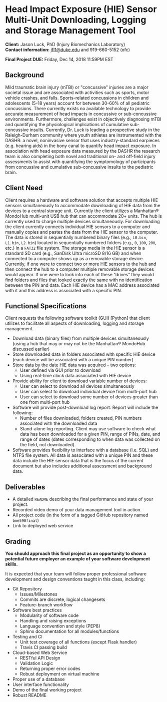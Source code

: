 # Head Impact Exposure (HIE) Sensor Multi-Unit Downloading, Logging and Storage Management Tool

**Client:** Jason Luck, PhD (Injury Biomechanics Laboratory)  
**Contact information:** jfl1@duke.edu and 919-660-5152 (ofc)

**Final Project DUE:** Friday, Dec 14, 2018 11:59PM EST                                                                                   

## Background
Mild traumatic brain injury (mTBI) or "concussive" injuries are a major
societal issue and are associated with activities such as sports, motor vehicle
crashes, and falls. Sports-related concussions in children and adolescents
(5-18 years) account for between 30-60% of all pediatric concussions. There
currently exists no available technology to provide accurate measurement of
head impacts in concussive or sub-concussive environments. Furthermore,
challenges exist in objectively diagnosing mTBI and quantifying the
physiological implications of cumulative sub-concussive insults. Currently, Dr.
Luck is leading a prospective study in the Raleigh-Durham community where youth
athletes are instrumented with the DASHR: a novel, noninvasive sensor that uses
industry-standard earpieces (e.g. hearing aids) in the bony canal to quantify
head impact exposure. In association with head exposure data measured by the
DASHR the research team is also completing both novel and traditional on- and
off-field injury assessments to assist with quantifying the symptomology of
participants from concussive and cumulative sub-concussive insults to the
pediatric brain.

## Client Need
Client requires a hardware and software solution that accepts multiple HIE
sensors simultaneously to accommodate downloading of HIE data from the devices
to a central storage unit.  Currently the client utilizes a Manhattan® MondoHub
multi-unit USB hub that can accommodate 20+ units.  The hub is currently used
to charge multiple devices simultaneously.  For downloading the client
currently connects individual HIE sensors to a computer and manually copies and
pastes the data from the HIE sensor to the computer.  The data is stored in
sequentially numbered binary files (e.g., `L0.bin`, `L1.bin`, `L2.bin`) located
in sequentially numbered folders (e.g., `0`, `100`, `200`, etc.) in a `FAT32`
file system.  The storage media in the HIE sensor is a standard SD card (e.g.,
SanDisk Ultra microSD 8/16 GB) and when connected to a computer shows up as a
removable storage device.  Currently, if one were to connect two or more HIE
sensors to the hub and then connect the hub to a computer multiple removable
storage devices would appear.  If one were to look into each of these “drives”
they would find folders and files that looked exactly the same with no
identification between the PIN and data.  Each HIE device has a MAC address
associated with it and this address is associated with a specific PIN. 

## Functional Specifications
Client requests the following software toolkit (GUI) [Python] that client
utilizes to facilitate all aspects of downloading, logging and storage
management.
* Download data (binary files) from multiple devices simultaneously (using a
  hub that may or may not be the Manhattan® MondoHub discussed earlier)
* Store downloaded data in folders associated with specific HIE device (each
  device will be associated with a unique PIN number)
* Store data by the date HIE data was acquired – two options:
  + User defined via GUI prior to download
  + Using real-time clock data associated with HIE device
* Provide ability for client to download variable number of devices:
  + User can select to download all devices simultaneously
  + User can select to download individual device from multi-port hub
  + User can select to download some number of devices greater than one from
    multi-port hub
* Software will provide post-download log report.  Report will include the
  following:
  + Number of files downloaded, folders created, PIN numbers associated with
    the downloaded data
  + Stand-alone log reporting.  Client may use software to check what data has
    been downloaded for a given PIN, range of PINs, date, and range of dates
    (dates corresponding to when data was collected on the field, not
    downloaded).
* Software provides flexibility to interface with a database (i.e. SQL) and
  NTFS file system.  All data is associated with a unique PIN and these data
  include the HIE sensor data that is the focus of the current document but
  also includes additional assessment and background data.  

## Deliverables
* A detailed `README` describing the final performance and state of your
  project.
* Recorded video demo of your data management tool in action.
* All project code (in the form of a tagged GitHub repository named
  `bme590final`)
* Link to deployed web service 

## Grading
**You should approach this final project as an opportunity to show a potential
future employer an example of your software development skills.**

It is expected that your team will follow proper professional software
development and design conventions taught in this class, including:
* Git Repository
  + Issues/Milestones
  + Commits are discrete, logical changesets
  + Feature-branch workflow
* Software best practices
  + Modularity of software code
  + Handling and raising exceptions
  + Language convention and style (PEP8)
  + Sphinx documentation for all modules/functions
* Testing and CI
  + Unit test coverage of all functions (except Flask handler)
  + Travis CI passing build
* Cloud-based Web Service
  + RESTful API Design 
  + Validation Logic 
  + Returning proper error codes
  + Robust deployment on virtual machine 
* Proper use of a database 
* User interface functionality
* Demo of the final working project
* Robust README
